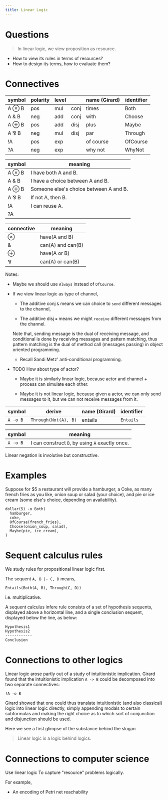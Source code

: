 ```yaml
---
title: Linear Logic
---
```


# Questions

> In linear logic, we view proposition as resource.

- How to view its rules in terms of resources?
- How to design its terms, how to evaluate them?

# Connectives

| symbol | polarity | level |      | name (Girard) | identifier |
|--------|----------|-------|------|---------------|------------|
| A ⊗ B  | pos      | mul   | conj | times         | Both       |
| A & B  | neg      | add   | conj | with          | Choose     |
| A ⊕ B  | pos      | add   | disj | plus          | Maybe      |
| A ⅋ B  | neg      | mul   | disj | par           | Through    |
| !A     | pos      | exp   |      | of course     | OfCourse   |
| ?A     | neg      | exp   |      | why not       | WhyNot     |

| symbol | meaning                                |
|--------|----------------------------------------|
| A ⊗ B  | I have both A and B.                   |
| A & B  | I have a choice between A and B.       |
| A ⊕ B  | Someone else's choice between A and B. |
| A ⅋ B  | If not A, then B.                      |
| !A     | I can reuse A.                         |
| ?A     |                                        |

| connective | meaning           |
|------------|-------------------|
| ⊗          | have(A and B)     |
| &          | can(A) and can(B) |
| ⊕          | have(A or B)      |
| ⅋          | can(A) or can(B)  |

Notes:

- Maybe we should use `Always` instead of `OfCourse`.

- If we view linear logic as type of channel,

  - The additive conj `&` means
    we can choice to `send` different messages to the channel,

  - The additive disj `⊕` means
    we might `receive` different messages from the channel.

  Note that, sending message is the dual of receiving message, and
  conditional is done by receiving messages and pattern matching, thus
  pattern matching is the dual of method call (messages passing) in
  object oriented programming.

  - Recall Sandi Metz' anti-conditional programming.

- TODO How about type of actor?

  - Maybe it is similarly linear logic,
    because actor and channel + process can simulate each other.

  - Maybe it is not linear logic,
    because given a actor, we can only send messages to it,
    but we can not receive messages from it.

| symbol   | derive               | name (Girard) | identifier |
|----------|----------------------|---------------|------------|
| `A -o B` | `Through(Not(A), B)` | entails       | `Entails`  |

| symbol   | meaning                                         |
|----------|-------------------------------------------------|
| `A -o B` | I can construct `B`, by using `A` exactly once. |

Linear negation is involutive but constructive.

# Examples

Suppose for $5 a restaurant will provide a hamburger, a Coke,
as many french fries as you like, onion soup or salad (your choice),
and pie or ice cream (some else's choice, depending on availability).

```
dollar(5) -o Both(
  hamburger,
  coke,
  OfCourse(french_fries),
  Choose(onion_soup, salad),
  Maybe(pie, ice_cream),
)
```

# Sequent calculus rules

We study rules for propositional linear logic first.

The sequent `A, B |- C, D` means,

```
Entails(Both(A, B), Through(C, D))
```

i.e. multiplicative.

A sequent calculus infere rule consists of a set of hypothesis sequents,
displayed above a horizontal line,
and a single conclusion sequent,
displayed below the line, as below:

```
Hypothesis1
Hypothesis2
------------
Conclusion
```

# Connections to other logics

Linear logic arose partly out of a study of intuitionistic implication.
Girard found that the intuitionistic implication `A -> B`
could be decomposed into two separate connectives:

```
!A -o B
```

Girard showed that one could thus translate intuitionistic (and also classical) logic
into linear logic directly, simply appending modals to certain subformulas
and making the right choice as to which sort of conjunction and disjunction should be used.

Here we see a first glimpse of the substance behind the slogan

> Linear logic is a logic behind logics.

# Connections to computer science

Use linear logic To capture "resource" problems logically.

For example,

- An encoding of Petri net reachability
